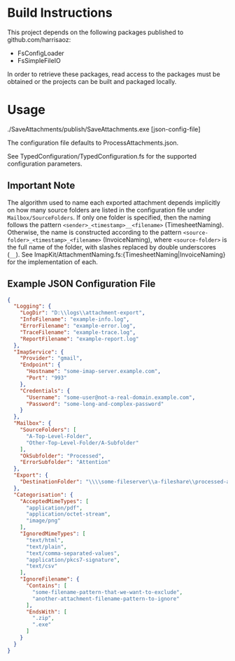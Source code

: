 # Build Instructions

This project depends on the following packages published to github.com/harrisaoz:
- FsConfigLoader
- FsSimpleFileIO

In order to retrieve these packages, read access to the packages must be obtained or
the projects can be built and packaged locally.

# Usage

./SaveAttachments/publish/SaveAttachments.exe [json-config-file]

The configuration file defaults to ProcessAttachments.json.

See TypedConfiguration/TypedConfiguration.fs for the supported configuration
parameters.

## Important Note

The algorithm used to name each exported attachment depends implicitly on how many source folders
are listed in the configuration file under ```Mailbox/SourceFolders```. If only one folder is
specified, then the naming follows the pattern ```<sender>_<timestamp>__<filename>```
(TimesheetNaming). Otherwise, the name is constructed according to the pattern
```<source-folder>_<timestamp>_<filename>``` (InvoiceNaming), where ```<source-folder>``` is the
full name of the folder, with slashes replaced by double underscores (```__```). See
ImapKit/AttachmentNaming.fs:{TimesheetNaming|InvoiceNaming} for the implementation of each.

## Example JSON Configuration File

```json
{
  "Logging": {
    "LogDir": "D:\\logs\\attachment-export",
    "InfoFilename": "example-info.log",
    "ErrorFilename": "example-error.log",
    "TraceFilename": "example-trace.log",
    "ReportFilename": "example-report.log"
  },
  "ImapService": {
    "Provider": "gmail",
    "Endpoint": {
      "Hostname": "some-imap-server.example.com",
      "Port": "993"
    },
    "Credentials": {
      "Username": "some-user@not-a-real-domain.example.com",
      "Password": "some-long-and-complex-password"
    }
  },
  "Mailbox": {
    "SourceFolders": [
      "A-Top-Level-Folder",
      "Other-Top-Level-Folder/A-Subfolder"
    ],
    "OkSubfolder": "Processed",
    "ErrorSubfolder": "Attention"
  },
  "Export": {
    "DestinationFolder": "\\\\some-fileserver\\a-fileshare\\processed-attachments"
  },
  "Categorisation": {
    "AcceptedMimeTypes": [
      "application/pdf",
      "application/octet-stream",
      "image/png"
    ],
    "IgnoredMimeTypes": [
      "text/html",
      "text/plain",
      "text/comma-separated-values",
      "application/pkcs7-signature",
      "text/csv"
    ],
    "IgnoreFilename": {
      "Contains": [
        "some-filename-pattern-that-we-want-to-exclude",
        "another-attachment-filename-pattern-to-ignore"
      ],
      "EndsWith": [
        ".zip",
        ".exe"
      ]
    }
  }
}
```
